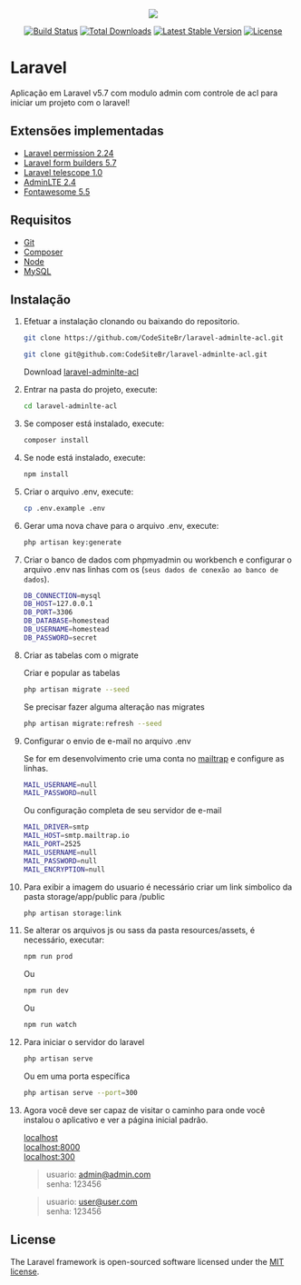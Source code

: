 <p align="center"><img src="https://laravel.com/assets/img/components/logo-laravel.svg"></p>

<p align="center">
<a href="https://travis-ci.org/laravel/framework"><img src="https://travis-ci.org/laravel/framework.svg" alt="Build Status"></a>
<a href="https://packagist.org/packages/laravel/framework"><img src="https://poser.pugx.org/laravel/framework/d/total.svg" alt="Total Downloads"></a>
<a href="https://packagist.org/packages/laravel/framework"><img src="https://poser.pugx.org/laravel/framework/v/stable.svg" alt="Latest Stable Version"></a>
<a href="https://packagist.org/packages/laravel/framework"><img src="https://poser.pugx.org/laravel/framework/license.svg" alt="License"></a>
</p>

# Laravel

Aplicação em Laravel v5.7 com modulo admin com controle de acl para iniciar um projeto com o laravel!

## Extensões implementadas

-   [Laravel permission 2.24](https://github.com/spatie/laravel-permission)
-   [Laravel form builders 5.7](https://github.com/LaravelCollective/html)
-   [Laravel telescope 1.0](https://laravel.com/docs/5.7/telescope)
-   [AdminLTE 2.4](https://adminlte.io/)
-   [Fontawesome 5.5](https://fontawesome.com/)

## Requisitos

-   [Git](https://git-scm.com/)
-   [Composer](http://getcomposer.org/doc/00-intro.md)
-   [Node](https://nodejs.org/en/)
-   [MySQL](https://www.mysql.com/)

## Instalação

1. Efetuar a instalação clonando ou baixando do repositorio.

    ```bash
    git clone https://github.com/CodeSiteBr/laravel-adminlte-acl.git
    ```
    ```bash
    git clone git@github.com:CodeSiteBr/laravel-adminlte-acl.git
    ```

    Download [laravel-adminlte-acl](https://github.com/CodeSiteBr/laravel-adminlte-acl/archive/master.zip)

2. Entrar na pasta do projeto, execute:
    ```bash
    cd laravel-adminlte-acl
    ```
3. Se composer está instalado, execute:
    ```bash
    composer install
    ```
4. Se node está instalado, execute:
    ```bash
    npm install
    ```
5. Criar o arquivo .env, execute:
    ```bash
    cp .env.example .env
    ```
6. Gerar uma nova chave para o arquivo .env, execute:
    ```bash
    php artisan key:generate
    ```
7. Criar o banco de dados com phpmyadmin ou workbench e configurar o arquivo .env nas linhas com os (`seus dados de conexão ao banco de dados`).

    ```bash
    DB_CONNECTION=mysql
    DB_HOST=127.0.0.1
    DB_PORT=3306
    DB_DATABASE=homestead
    DB_USERNAME=homestead
    DB_PASSWORD=secret
    ```

8. Criar as tabelas com o migrate

    Criar e popular as tabelas

    ```bash
    php artisan migrate --seed
    ```

    Se precisar fazer alguma alteração nas migrates

    ```bash
    php artisan migrate:refresh --seed
    ```

9. Configurar o envio de e-mail no arquivo .env

    Se for em desenvolvimento crie uma conta no [mailtrap](https://mailtrap.io/) e configure as linhas.

    ```bash
    MAIL_USERNAME=null
    MAIL_PASSWORD=null
    ```

    Ou configuração completa de seu servidor de e-mail

    ```bash
    MAIL_DRIVER=smtp
    MAIL_HOST=smtp.mailtrap.io
    MAIL_PORT=2525
    MAIL_USERNAME=null
    MAIL_PASSWORD=null
    MAIL_ENCRYPTION=null
    ```

10. Para exibir a imagem do usuario é necessário criar um link simbolico da pasta storage/app/public para /public

    ```bash
    php artisan storage:link
    ```

11. Se alterar os arquivos js ou sass da pasta resources/assets, é necessário, executar:

    ```bash
    npm run prod
    ```

    Ou

    ```bash
    npm run dev
    ```

    Ou

    ```bash
    npm run watch
    ```

12. Para iniciar o servidor do laravel

    ```bash
    php artisan serve
    ```

    Ou em uma porta específica

    ```bash
    php artisan serve --port=300
    ```

13. Agora você deve ser capaz de visitar o caminho para onde você instalou o aplicativo e ver a página inicial padrão.

    [localhost](http://localhost)  
    [localhost:8000](http://localhost:8000)  
    [localhost:300](http://localhost:300/)

    > usuario: admin@admin.com  
    > senha: 123456

    > usuario: user@user.com  
    > senha: 123456

## License

The Laravel framework is open-sourced software licensed under the [MIT license](https://opensource.org/licenses/MIT).

